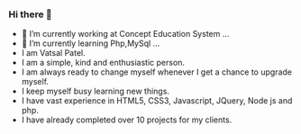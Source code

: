 ### Hi there 👋
- 🔭 I’m currently working at Concept Education System ...
- 🌱 I’m currently learning Php,MySql ...
- I am Vatsal Patel. 
- I am a simple, kind and enthusiastic person.
- I am always ready to change myself whenever I get a chance to upgrade myself.
- I keep myself busy learning new things.
- I have vast experience in HTML5, CSS3, Javascript, JQuery, Node js and php.
- I have already completed over 10 projects for my clients.
